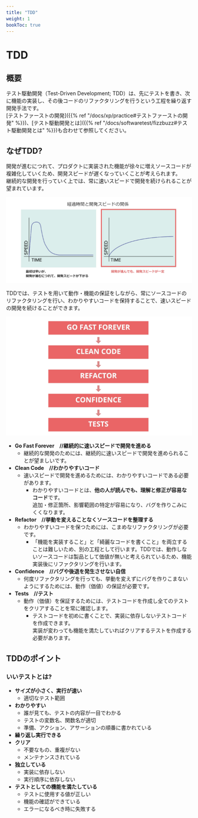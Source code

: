 ```yaml
---
title: "TDD"
weight: 1
bookToc: true
---
```


# TDD
## 概要
テスト駆動開発（Test-Driven Development; TDD）は、先にテストを書き、次に機能の実装し、その後コードのリファクタリングを行うという工程を繰り返す開発手法です。  
[テストファーストの開発]({{% ref "/docs/xp/practice#テストファーストの開発" %}})、[テスト駆動開発とは]({{% ref "/docs/softwaretest/fizzbuzz#テスト駆動開発とは" %}})も合わせて参照してください。

## なぜTDD?

開発が進むにつれて、プロダクトに実装された機能が徐々に増えソースコードが複雑化していくため、開発スピードが遅くなっていくことが考えられます。  
継続的な開発を行っていく上では、常に速いスピードで開発を続けられることが望まれています。

![](developmentSpeed.jpg)

TDDでは、テストを用いて動作・機能の保証をしながら、常にソースコードのリファクタリングを行い、わかりやすいコードを保持することで、速いスピードの開発を続けることができます。

![](WhyTDD.jpg)

- **Go Fast Forever　//継続的に速いスピードで開発を進める**
  - 継続的な開発のためには、継続的に速いスピードで開発を進められることが望ましいです。
- **Clean Code　//わかりやすいコード**
  - 速いスピードで開発を進めるためには、わかりやすいコードである必要があります。
      - わかりやすいコードとは、**他の人が読んでも、理解と修正が容易なコード**です。  
追加・修正箇所、影響範囲の特定が容易になり、バグを作りこみにくくなります。 
- **Refactor　//挙動を変えることなくソースコードを整理する**
  - わかりやすいコードを保つためには、こまめなリファクタリングが必要です。
    - 「機能を実装すること」と「綺麗なコードを書くこと」を両立することは難しいため、別の工程として行います。TDDでは、動作しないソースコードは製品として価値が無いと考えられているため、機能実装後にリファクタリングを行います。
- **Confidence　//バグや後退を発生させない自信**
  - 何度リファクタリングを行っても、挙動を変えずにバグを作りこまないようにするためには、動作（価値）の保証が必要です。
- **Tests　//テスト**
  - 動作（価値）を保証するためには、テストコードを作成し全てのテストをクリアすることを常に確認します。
    - テストコードを初めに書くことで、実装に依存しないテストコードを作成できます。  
      実装が変わっても機能を満たしていればクリアするテストを作成する必要があります。

## TDDのポイント

### いいテストとは?
- **サイズが小さく、実行が速い**
  - 適切なテスト範囲
- **わかりやすい**
  - 誰が見ても、テストの内容が一目でわかる
  - テストの変数名、関数名が適切
  - 準備、アクション、アサーションの順番に書かれている
- **繰り返し実行できる**
- **クリア**
  - 不要なもの、重複がない
  - メンテナンスされている
- **独立している**
  - 実装に依存しない
  - 実行順序に依存しない
- **テストとしての機能を満たしている**
  - テストに使用する値が正しい
  - 機能の確認ができている
  - エラーになるべき時に失敗する
